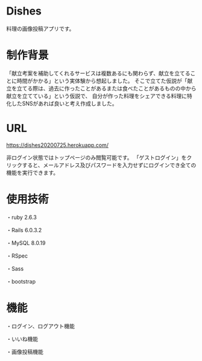 # Dishes

料理の画像投稿アプリです。


# 制作背景

「献立考案を補助してくれるサービスは複数あるにも関わらず、献立を立てることに時間がかかる」という実体験から想起しました。
そこで立てた仮説が「献立を立てる際は、過去に作ったことがあるまたは食べたことがあるものの中から献立を立てている」という仮説で、
自分が作った料理をシェアできる料理に特化したSNSがあれば良いと考え作成しました。


# URL

https://dishes20200725.herokuapp.com/

非ログイン状態ではトップページのみ閲覧可能です。
「ゲストログイン」をクリックすると、メールアドレス及びパスワードを入力せずにログインでき全ての機能を実行できます。



# 使用技術

・ruby 2.6.3

・Rails 6.0.3.2

・MySQL 8.0.19 

・RSpec

・Sass

・bootstrap

# 機能

・ログイン、ログアウト機能

・いいね機能

・画像投稿機能

